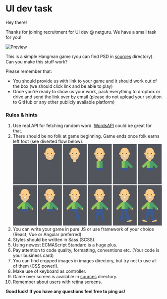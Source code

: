 # UI dev task

Hey there!

Thanks for joining recruitment for UI dev @ netguru. We have a small task for you!

![Preview](https://github.com/netguru/frontend-recruitment-task/blob/master/sources/hangman.png)

This is a simple Hangman game (you can find PSD in [sources](https://github.com/netguru/frontend-recruitment-task/tree/master/sources) directory). Can you make this stuff work?

Please remember that:
+ You should provide us with link to your game and it should work out of the box (we should click link and be able to play)
+ Once you’re ready to show us your work, pack everything to dropbox or drive and send the link over by email (please do not upload your solution to GitHub or any other publicly available platform)

### Rules & hints
1. Use real API for fetching random word. [WordsAPI](https://www.wordsapi.com/) could be great for that.
2. There should be no folk at game beginning. Game ends once folk earns left foot (see diverted flow below).
![Flow](https://github.com/netguru/frontend-recruitment-task/blob/master/imgs/flow.png)
3. You can write your game in pure JS or use framework of your choice (React, Vue or Angular preferred).
4. Styles should be written in Sass (SCSS).
5. Using newest ECMAScript Standard is a huge plus.
6. Pay attention to code quality, formatting, conventions etc. (Your code is your business card)
7. You can find cropped images in images directory, but try not to use all of them (CSS power!).
8. Make use of keyboard as controller.
9. Game over screen is available in [sources](https://github.com/netguru/frontend-recruitment-task/tree/master/sources) directory.
10. Remember about users with retina screens.

**Good luck! If you have any questions feel free to ping us!**
